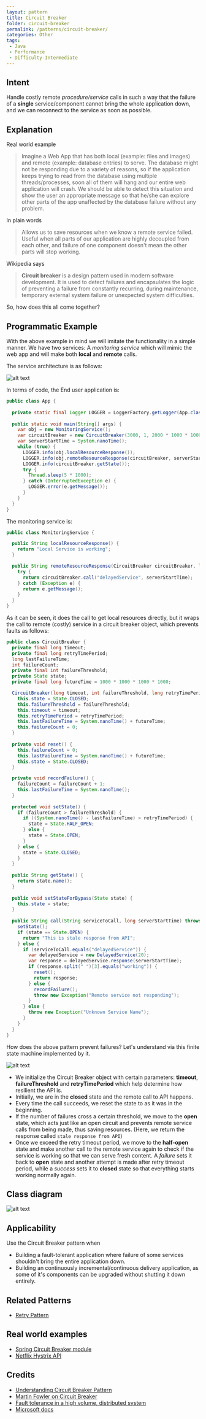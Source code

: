 ```yaml
---
layout: pattern
title: Circuit Breaker
folder: circuit-breaker
permalink: /patterns/circuit-breaker/
categories: Other
tags:
 - Java
 - Performance
 - Difficulty-Intermediate
---
```


## Intent

Handle costly remote *procedure/service* calls in such a way that the failure of a **single** service/component cannot bring the whole application down, and we can reconnect to the service as soon as possible.

## Explanation

Real world example

> Imagine a Web App that has both local (example: files and images) and remote (example: database entries) to serve. The database might not be responding due to a variety of reasons, so if the application keeps trying to read from the database using multiple threads/processes, soon all of them will hang and our entire web application will crash. We should be able to detect this situation and show the user an appropriate message so that he/she can explore other parts of the app unaffected by the database failure without any problem. 

In plain words

> Allows us to save resources when we know a remote service failed. Useful when all parts of our application are highly decoupled from each other, and failure of one component doesn't mean the other parts will stop working.

Wikipedia says

> **Circuit breaker** is a design pattern used in modern software development. It is used to detect failures and encapsulates the logic of preventing a failure from constantly recurring, during maintenance, temporary external system failure or unexpected system difficulties.

So, how does this all come together?

## Programmatic Example
With the above example in mind we will imitate the functionality in a simple manner. We have two services: A *monitoring service* which will mimic the web app and will make both **local** and **remote** calls.

The service architecture is as follows:

![alt text](./etc/ServiceDiagram.PNG "Service Diagram")

In terms of code, the End user application is:

```java
public class App {
   
  private static final Logger LOGGER = LoggerFactory.getLogger(App.class);
    
  public static void main(String[] args) {
    var obj = new MonitoringService();
    var circuitBreaker = new CircuitBreaker(3000, 1, 2000 * 1000 * 1000); 
    var serverStartTime = System.nanoTime();
    while (true) {
      LOGGER.info(obj.localResourceResponse());
      LOGGER.info(obj.remoteResourceResponse(circuitBreaker, serverStartTime));
      LOGGER.info(circuitBreaker.getState());
      try {
        Thread.sleep(5 * 1000); 
      } catch (InterruptedException e) {
        LOGGER.error(e.getMessage());
      }
    }
  }
}
```

The monitoring service is: 

``` java
public class MonitoringService {

  public String localResourceResponse() {
    return "Local Service is working";
  }

  public String remoteResourceResponse(CircuitBreaker circuitBreaker, long serverStartTime) {
    try {
      return circuitBreaker.call("delayedService", serverStartTime);
    } catch (Exception e) {
      return e.getMessage();
    }
  }
}
```
As it can be seen, it does the call to get local resources directly, but it wraps the call to remote (costly) service in a circuit breaker object, which prevents faults as follows:

```java
public class CircuitBreaker {
  private final long timeout;
  private final long retryTimePeriod;
  long lastFailureTime;
  int failureCount;
  private final int failureThreshold;
  private State state;
  private final long futureTime = 1000 * 1000 * 1000 * 1000;

  CircuitBreaker(long timeout, int failureThreshold, long retryTimePeriod) {
    this.state = State.CLOSED;
    this.failureThreshold = failureThreshold;
    this.timeout = timeout;
    this.retryTimePeriod = retryTimePeriod;
    this.lastFailureTime = System.nanoTime() + futureTime;
    this.failureCount = 0;
  }
    
  private void reset() {
    this.failureCount = 0;
    this.lastFailureTime = System.nanoTime() + futureTime; 
    this.state = State.CLOSED;
  }

  private void recordFailure() {
    failureCount = failureCount + 1;
    this.lastFailureTime = System.nanoTime();
  }
    
  protected void setState() {
    if (failureCount > failureThreshold) { 
      if ((System.nanoTime() - lastFailureTime) > retryTimePeriod) {
        state = State.HALF_OPEN;
      } else {
        state = State.OPEN;
      }
    } else {
      state = State.CLOSED;
    }
  }
    
  public String getState() {
    return state.name();
  }
  
  public void setStateForBypass(State state) {
    this.state = state;
  }
   
  public String call(String serviceToCall, long serverStartTime) throws Exception {
    setState();
    if (state == State.OPEN) {
      return "This is stale response from API";
    } else {
      if (serviceToCall.equals("delayedService")) {
        var delayedService = new DelayedService(20);
        var response = delayedService.response(serverStartTime);
        if (response.split(" ")[3].equals("working")) {
          reset();
          return response;
        } else {
          recordFailure();
          throw new Exception("Remote service not responding");
        }
      } else {
        throw new Exception("Unknown Service Name");
      }
    }
  }
}
```

How does the above pattern prevent failures? Let's understand via this finite state machine implemented by it.

![alt text](./etc/StateDiagram.PNG "State Diagram")

- We initialize the Circuit Breaker object with certain parameters: **timeout**, **failureThreshold** and **retryTimePeriod** which help determine how resilient the API is.
- Initially, we are in the **closed** state and the remote call to API happens.
- Every time the call succeeds, we reset the state to as it was in the beginning.
- If the number of failures cross a certain threshold, we move to the **open** state, which acts just like an open circuit and prevents remote service calls from being made, thus saving resources. (Here, we return the response called ```stale response from API```)
- Once we exceed the retry timeout period, we move to the **half-open** state and make another call to the remote service again to check if the service is working so that we can serve fresh content. A *failure* sets it back to **open** state and another attempt is made after retry timeout period, while a *success* sets it to **closed** state so that everything starts working normally again. 

## Class diagram
![alt text](./etc/circuit-breaker.urm.png "Circuit Breaker class diagram")

## Applicability
Use the Circuit Breaker pattern when

- Building a fault-tolerant application where failure of some services shouldn't bring the entire application down.
- Building an continuously incremental/continuous delivery application, as some of it's components can be upgraded without shutting it down entirely.

## Related Patterns

- [Retry Pattern](https://github.com/iluwatar/java-design-patterns/tree/master/retry)

## Real world examples
* [Spring Circuit Breaker module](https://spring.io/guides/gs/circuit-breaker)
* [Netflix Hystrix API](https://github.com/Netflix/Hystrix)

## Credits

* [Understanding Circuit Breaker Pattern](https://itnext.io/understand-circuitbreaker-design-pattern-with-simple-practical-example-92a752615b42)
* [Martin Fowler on Circuit Breaker](https://martinfowler.com/bliki/CircuitBreaker.html)
* [Fault tolerance in a high volume, distributed system](https://medium.com/netflix-techblog/fault-tolerance-in-a-high-volume-distributed-system-91ab4faae74a)
* [Microsoft docs](https://docs.microsoft.com/en-us/azure/architecture/patterns/circuit-breaker)
